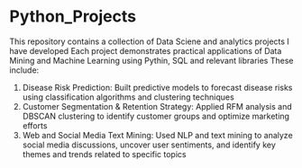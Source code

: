 # Python_Projects
This repository contains a collection of Data Sciene and analytics projects I have developed
Each project demonstrates practical applications of Data Mining and Machine Learning using Pythin, SQL and relevant libraries
These include:
1. Disease Risk Prediction: Built predictive models to forecast disease risks using classification algorithms and clustering techniques
2. Customer Segmentation & Retention Strategy: Applied RFM analysis and DBSCAN clustering to identify customer groups and optimize marketing efforts
3. Web and Social Media Text Mining: Used NLP and text mining to analyze social media discussions, uncover user sentiments, and identify key themes and trends related to specific topics
